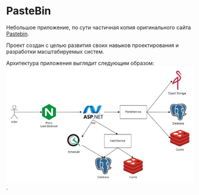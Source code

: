 # PasteBin

Небольшое приложение, по сути частичная копия оригинального сайта [Pastebin](https://pastebin.com/).

Проект создан с целью развития своих навыков проектирования и разработки масштабируемых систем.

Архитектура приложения выглядит следующим образом:
![Здесь должна быть диаграмма, но её кто-то украл(](Diagrams/Diagram1.jpg).
